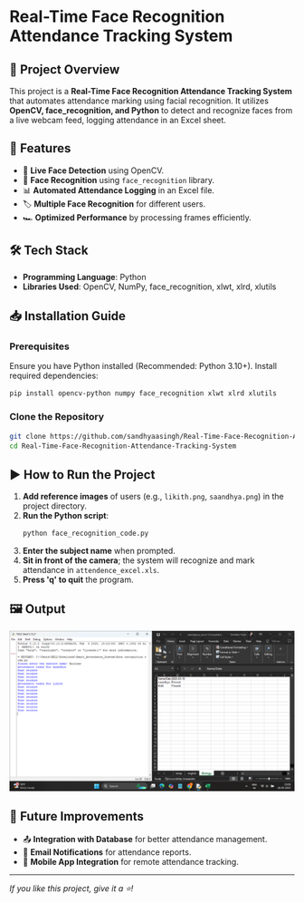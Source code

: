 # Real-Time Face Recognition Attendance Tracking System

## 📌 Project Overview
This project is a **Real-Time Face Recognition Attendance Tracking System** that automates attendance marking using facial recognition. It utilizes **OpenCV, face_recognition, and Python** to detect and recognize faces from a live webcam feed, logging attendance in an Excel sheet.

## 🚀 Features
- 🎥 **Live Face Detection** using OpenCV.
- 🧠 **Face Recognition** using `face_recognition` library.
- 📊 **Automated Attendance Logging** in an Excel file.
- 🏷️ **Multiple Face Recognition** for different users.
- 🏎️ **Optimized Performance** by processing frames efficiently.

## 🛠️ Tech Stack
- **Programming Language**: Python
- **Libraries Used**: OpenCV, NumPy, face_recognition, xlwt, xlrd, xlutils

## 📥 Installation Guide
### Prerequisites
Ensure you have Python installed (Recommended: Python 3.10+). Install required dependencies:
```sh
pip install opencv-python numpy face_recognition xlwt xlrd xlutils
```

### Clone the Repository
```sh
git clone https://github.com/sandhyaasingh/Real-Time-Face-Recognition-Attendance-Tracking-System.git
cd Real-Time-Face-Recognition-Attendance-Tracking-System
```

## ▶️ How to Run the Project
1. **Add reference images** of users (e.g., `likith.png`, `saandhya.png`) in the project directory.
2. **Run the Python script**:
   ```sh
   python face_recognition_code.py
   ```
3. **Enter the subject name** when prompted.
4. **Sit in front of the camera**; the system will recognize and mark attendance in `attendence_excel.xls`.
5. **Press 'q' to quit** the program.

## 🖼️ Output
![Output Screenshot](Output.png)

## 🔧 Future Improvements
- 📤 **Integration with Database** for better attendance management.
- 📧 **Email Notifications** for attendance reports.
- 📱 **Mobile App Integration** for remote attendance tracking.

---
*If you like this project, give it a ⭐!* 
```
